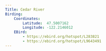 ```yaml
---
Title: Cedar River
Birding:
    Coordinates:
        Latitude:  47.5007162
        Longitude: -122.2146012
    EBird:
        - https://ebird.org/hotspot/L283821
        - https://ebird.org/hotspot/L9643491
---
```

